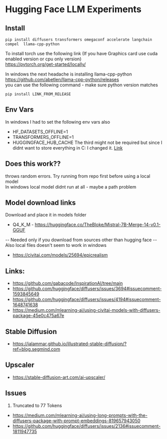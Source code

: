 # Hugging Face LLM Experiments

## Install
```
pip install diffusers transformers omegaconf accelerate langchain compel  llama-cpp-python
```
To install torch use the following link (If you have Graphics card use cuda enabled version or cpu only version)  
https://pytorch.org/get-started/locally/  
   
In windows the next headache is installing llama-cpp-python  
https://github.com/abetlen/llama-cpp-python/releases  
you can use the following command - make sure python version matches
```
pip install LINK_FROM_RELEASE
```


## Env Vars
In windows I had to set the following env vars also
* HF_DATASETS_OFFLINE=1  
* TRANSFORMERS_OFFLINE=1
* HUGGINGFACE_HUB_CACHE 
The third might not be required but since I didnt want to store everything in C: I changed it. [Link](https://huggingface.co/docs/transformers/installation#offline-mode)

## Does this work??
throws random errors. Try running from repo first before using a local model  
In windows local model didnt run at all - maybe a path problem

## Model download links
Download and place it in models folder
* Q4_K_M - https://huggingface.co/TheBloke/Mistral-7B-Merge-14-v0.1-GGUF

-- Needed only if you download from sources other than hugging face -- Also local files doesn't seem to work in windows
* https://civitai.com/models/25694/epicrealism

## Links:
* https://github.com/gabacode/InspirationAI/tree/main
* https://github.com/huggingface/diffusers/issues/3694#issuecomment-1593845649
* https://github.com/huggingface/diffusers/issues/4194#issuecomment-1648741638
* https://medium.com/mlearning-ai/using-civitai-models-with-diffusers-package-45e0c475a67e

## Stable Diffusion
* https://jalammar.github.io/illustrated-stable-diffusion/?ref=blog.segmind.com

## Upscaler
* https://stable-diffusion-art.com/ai-upscaler/

## Issues
1. Truncated to 77 Tokens
* https://medium.com/mlearning-ai/using-long-prompts-with-the-diffusers-package-with-prompt-embeddings-819657943050
* https://github.com/huggingface/diffusers/issues/2136#issuecomment-1811947735